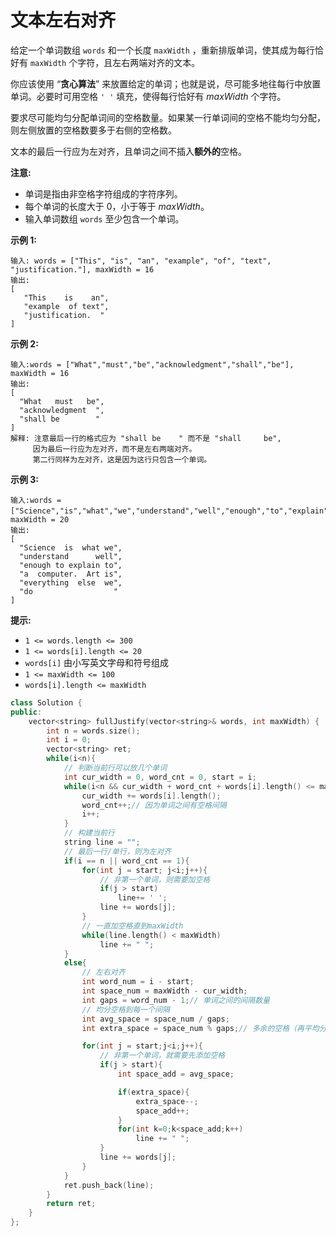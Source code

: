 # 文本左右对齐

给定一个单词数组 `words` 和一个长度 `maxWidth` ，重新排版单词，使其成为每行恰好有 `maxWidth` 个字符，且左右两端对齐的文本。

你应该使用 “**贪心算法**” 来放置给定的单词；也就是说，尽可能多地往每行中放置单词。必要时可用空格 `' '` 填充，使得每行恰好有 *maxWidth* 个字符。

要求尽可能均匀分配单词间的空格数量。如果某一行单词间的空格不能均匀分配，则左侧放置的空格数要多于右侧的空格数。

文本的最后一行应为左对齐，且单词之间不插入**额外的**空格。

**注意:**

- 单词是指由非空格字符组成的字符序列。
- 每个单词的长度大于 0，小于等于 *maxWidth*。
- 输入单词数组 `words` 至少包含一个单词。

 

**示例 1:**

```
输入: words = ["This", "is", "an", "example", "of", "text", "justification."], maxWidth = 16
输出:
[
   "This    is    an",
   "example  of text",
   "justification.  "
]
```

**示例 2:**

```
输入:words = ["What","must","be","acknowledgment","shall","be"], maxWidth = 16
输出:
[
  "What   must   be",
  "acknowledgment  ",
  "shall be        "
]
解释: 注意最后一行的格式应为 "shall be    " 而不是 "shall     be",
     因为最后一行应为左对齐，而不是左右两端对齐。       
     第二行同样为左对齐，这是因为这行只包含一个单词。
```

**示例 3:**

```
输入:words = ["Science","is","what","we","understand","well","enough","to","explain","to","a","computer.","Art","is","everything","else","we","do"]，maxWidth = 20
输出:
[
  "Science  is  what we",
  "understand      well",
  "enough to explain to",
  "a  computer.  Art is",
  "everything  else  we",
  "do                  "
]
```

 

**提示:**

- `1 <= words.length <= 300`
- `1 <= words[i].length <= 20`
- `words[i]` 由小写英文字母和符号组成
- `1 <= maxWidth <= 100`
- `words[i].length <= maxWidth`



```cpp
class Solution {
public:
    vector<string> fullJustify(vector<string>& words, int maxWidth) {
        int n = words.size();
        int i = 0;
        vector<string> ret;
        while(i<n){
            // 判断当前行可以放几个单词
            int cur_width = 0, word_cnt = 0, start = i;
            while(i<n && cur_width + word_cnt + words[i].length() <= maxWidth){
                cur_width += words[i].length();
                word_cnt++;// 因为单词之间有空格间隔
                i++;
            }
            // 构建当前行
            string line = "";
            // 最后一行/单行，则为左对齐
            if(i == n || word_cnt == 1){
                for(int j = start; j<i;j++){
                    // 非第一个单词，则需要加空格
                    if(j > start)
                        line+= ' ';
                    line += words[j];
                }
                // 一直加空格直到maxWidth
                while(line.length() < maxWidth)
                    line += " ";
            }
            else{
                // 左右对齐
                int word_num = i - start;
                int space_num = maxWidth - cur_width;
                int gaps = word_num - 1;// 单词之间的间隔数量
                // 均分空格到每一个间隔
                int avg_space = space_num / gaps;
                int extra_space = space_num % gaps;// 多余的空格（再平均分配）

                for(int j = start;j<i;j++){
                    // 非第一个单词，就需要先添加空格
                    if(j > start){
                        int space_add = avg_space;

                        if(extra_space){
                            extra_space--;
                            space_add++;
                        }
                        for(int k=0;k<space_add;k++)
                            line += " ";
                    }
                    line += words[j];
                }
            }
            ret.push_back(line);
        }
        return ret;
    }
};
```

